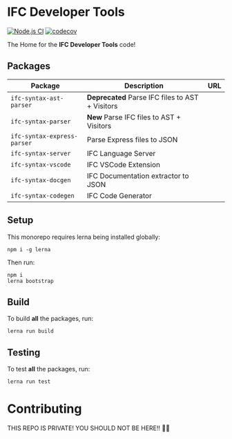 # IFC Developer Tools

[![Node.js CI](https://github.com/AlanRynne/ifc-tools-monorepo/actions/workflows/lernaci.yml/badge.svg)](https://github.com/AlanRynne/ifc-tools-monorepo/actions/workflows/lernaci.yml)
[![codecov](https://codecov.io/gh/AlanRynne/ifc-tools-monorepo/branch/main/graph/badge.svg?token=q3UER9BwY3)](https://codecov.io/gh/AlanRynne/ifc-tools-monorepo)

The Home for the **IFC Developer Tools** code!

## Packages

| Package                     | Description                                      | URL |
| --------------------------- | ------------------------------------------------ | :-: |
| `ifc-syntax-ast-parser`     | **Deprecated** Parse IFC files to AST + Visitors |     |
| `ifc-syntax-parser`         | **New** Parse IFC files to AST + Visitors        |     |
| `ifc-syntax-express-parser` | Parse Express files to JSON                      |     |
| `ifc-syntax-server`         | IFC Language Server                              |     |
| `ifc-syntax-vscode`         | IFC VSCode Extension                             |     |
| `ifc-syntax-docgen`         | IFC Documentation extractor to JSON              |     |
| `ifc-syntax-codegen`        | IFC Code Generator                               |     |

## Setup

This monorepo requires lerna being installed globally:

```
npm i -g lerna
```

Then run:

```
npm i
lerna bootstrap
```

## Build

To build **all** the packages, run:

```
lerna run build
```

## Testing

To test **all** the packages, run:

```
lerna run test
```

# Contributing

THIS REPO IS PRIVATE! YOU SHOULD NOT BE HERE!! 🤣🤣
